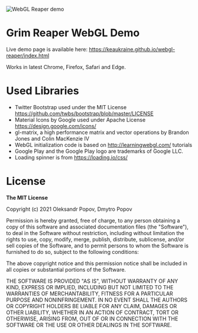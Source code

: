 ![WebGL Reaper demo](https://user-images.githubusercontent.com/414072/158831545-43da05bb-f2fd-46c3-9d3d-2f9745ca6069.jpg)

# Grim Reaper WebGL Demo

Live demo page is available here: https://keaukraine.github.io/webgl-reaper/index.html

Works in latest Chrome, Firefox, Safari and Edge.

# Used Libraries

* Twitter Bootstrap used under the MIT License https://github.com/twbs/bootstrap/blob/master/LICENSE
* Material Icons by Google used under Apache License https://design.google.com/icons/
* gl-matrix, a high performance matrix and vector operations by Brandon Jones and Colin MacKenzie IV
* WebGL initialization code is based on http://learningwebgl.com/ tutorials
* Google Play and the Google Play logo are trademarks of Google LLC.
* Loading spinner is from https://loading.io/css/

# License

**The MIT License**

Copyright (c) 2021 Oleksandr Popov, Dmytro Popov

Permission is hereby granted, free of charge, to any person obtaining a copy of this software and associated documentation files (the "Software"), to deal in the Software without restriction, including without limitation the rights to use, copy, modify, merge, publish, distribute, sublicense, and/or sell copies of the Software, and to permit persons to whom the Software is furnished to do so, subject to the following conditions:

The above copyright notice and this permission notice shall be included in all copies or substantial portions of the Software.

THE SOFTWARE IS PROVIDED "AS IS", WITHOUT WARRANTY OF ANY KIND, EXPRESS OR IMPLIED, INCLUDING BUT NOT LIMITED TO THE WARRANTIES OF MERCHANTABILITY, FITNESS FOR A PARTICULAR PURPOSE AND NONINFRINGEMENT. IN NO EVENT SHALL THE AUTHORS OR COPYRIGHT HOLDERS BE LIABLE FOR ANY CLAIM, DAMAGES OR OTHER LIABILITY, WHETHER IN AN ACTION OF CONTRACT, TORT OR OTHERWISE, ARISING FROM, OUT OF OR IN CONNECTION WITH THE SOFTWARE OR THE USE OR OTHER DEALINGS IN THE SOFTWARE.
